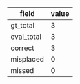 | field | value |
|---|---|
| gt_total | 3 |
| eval_total | 3 |
| correct | 3 |
| misplaced | 0 |
| missed | 0 |
